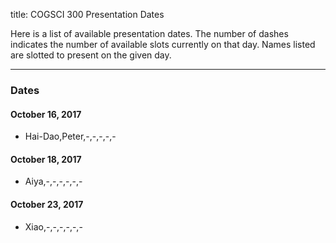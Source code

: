 title: COGSCI 300 Presentation Dates

Here is a list of available presentation dates.  The number of dashes indicates the number of available slots currently on that day.  Names listed are slotted to present on the given day.

 * * *

### Dates
 
#### October 16, 2017

 * Hai-Dao,Peter,-,-,-,-,-

#### October 18, 2017

 * Aiya,-,-,-,-,-,-

#### October 23, 2017

 * Xiao,-,-,-,-,-,-

